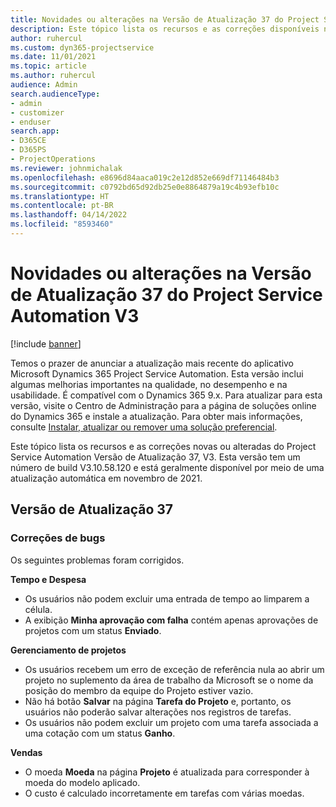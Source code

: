 ```yaml
---
title: Novidades ou alterações na Versão de Atualização 37 do Project Service Automation V3
description: Este tópico lista os recursos e as correções disponíveis na Versão de Atualização 37 do Microsoft Dynamics 365 Project Service Automation, V3.
author: ruhercul
ms.custom: dyn365-projectservice
ms.date: 11/01/2021
ms.topic: article
ms.author: ruhercul
audience: Admin
search.audienceType:
- admin
- customizer
- enduser
search.app:
- D365CE
- D365PS
- ProjectOperations
ms.reviewer: johnmichalak
ms.openlocfilehash: e8696d84aaca019c2e12d852e669df71146484b3
ms.sourcegitcommit: c0792bd65d92db25e0e8864879a19c4b93efb10c
ms.translationtype: HT
ms.contentlocale: pt-BR
ms.lasthandoff: 04/14/2022
ms.locfileid: "8593460"
---
```

# <a name="whats-new-or-changed-in-project-service-automation-update-release-37-v3"></a>Novidades ou alterações na Versão de Atualização 37 do Project Service Automation V3

[!include [banner](../includes/psa-now-project-operations.md)]

Temos o prazer de anunciar a atualização mais recente do aplicativo Microsoft Dynamics 365 Project Service Automation. Esta versão inclui algumas melhorias importantes na qualidade, no desempenho e na usabilidade. É compatível com o Dynamics 365 9.x. Para atualizar para esta versão, visite o Centro de Administração para a página de soluções online do Dynamics 365 e instale a atualização. Para obter mais informações, consulte [Instalar, atualizar ou remover uma solução preferencial](/power-platform/admin/install-remove-preferred-solution).

Este tópico lista os recursos e as correções novas ou alteradas do Project Service Automation Versão de Atualização 37, V3. Esta versão tem um número de build V3.10.58.120 e está geralmente disponível por meio de uma atualização automática em novembro de 2021.

## <a name="update-release-37"></a>Versão de Atualização 37

### <a name="bug-fixes"></a>Correções de bugs

Os seguintes problemas foram corrigidos.

**Tempo e Despesa**
- Os usuários não podem excluir uma entrada de tempo ao limparem a célula.
- A exibição **Minha aprovação com falha** contém apenas aprovações de projetos com um status **Enviado**.

**Gerenciamento de projetos**
- Os usuários recebem um erro de exceção de referência nula ao abrir um projeto no suplemento da área de trabalho da Microsoft se o nome da posição do membro da equipe do Projeto estiver vazio.
- Não há botão **Salvar** na página **Tarefa do Projeto** e, portanto, os usuários não poderão salvar alterações nos registros de tarefas.
- Os usuários não podem excluir um projeto com uma tarefa associada a uma cotação com um status **Ganho**.

**Vendas**
- O moeda **Moeda** na página **Projeto** é atualizada para corresponder à moeda do modelo aplicado.
- O custo é calculado incorretamente em tarefas com várias moedas.
